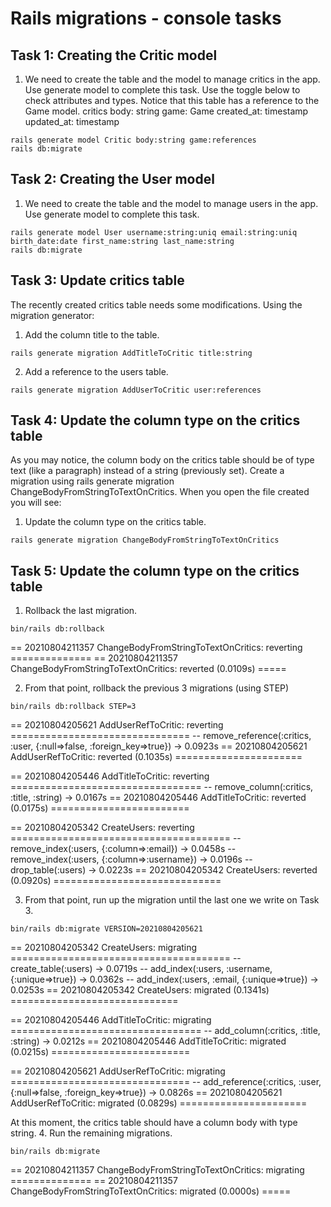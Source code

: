 # Rails migrations - console tasks

## Task 1: Creating the Critic model

1. We need to create the table and the model to manage critics in the app. Use generate model to complete this task. Use the toggle below to check attributes and types. Notice that this table has a reference to the Game model.
critics
  body: string
  game: Game
  created_at: timestamp
  updated_at: timestamp
```
rails generate model Critic body:string game:references
rails db:migrate
```

## Task 2: Creating the User model

1. We need to create the table and the model to manage users in the app. Use generate model to complete this task.

```
rails generate model User username:string:uniq email:string:uniq birth_date:date first_name:string last_name:string
rails db:migrate
```

## Task 3: Update critics table

The recently created critics table needs some modifications. Using the migration generator:

1. Add the column title to the table.
```
rails generate migration AddTitleToCritic title:string
```
2. Add a reference to the users table.
```
rails generate migration AddUserToCritic user:references
```

## Task 4: Update the column type on the critics table

As you may notice, the column body on the critics table should be of type text (like a paragraph)
instead of a string (previously set).
Create a migration using rails generate migration ChangeBodyFromStringToTextOnCritics.
When you open the file created you will see:

1. Update the column type on the critics table.
```
rails generate migration ChangeBodyFromStringToTextOnCritics
```

## Task 5: Update the column type on the critics table

1. Rollback the last migration.
```
bin/rails db:rollback
```
== 20210804211357 ChangeBodyFromStringToTextOnCritics: reverting ==============
== 20210804211357 ChangeBodyFromStringToTextOnCritics: reverted (0.0109s) =====

2. From that point, rollback the previous 3 migrations (using STEP)
```
bin/rails db:rollback STEP=3
```
== 20210804205621 AddUserRefToCritic: reverting ===============================
-- remove_reference(:critics, :user, {:null=>false, :foreign_key=>true})
   -> 0.0923s
== 20210804205621 AddUserRefToCritic: reverted (0.1035s) ======================

== 20210804205446 AddTitleToCritic: reverting =================================
-- remove_column(:critics, :title, :string)
   -> 0.0167s
== 20210804205446 AddTitleToCritic: reverted (0.0175s) ========================

== 20210804205342 CreateUsers: reverting ======================================
-- remove_index(:users, {:column=>:email})
   -> 0.0458s
-- remove_index(:users, {:column=>:username})
   -> 0.0196s
-- drop_table(:users)
   -> 0.0223s
== 20210804205342 CreateUsers: reverted (0.0920s) =============================

3. From that point, run up the migration until the last one we write on Task 3.
```
bin/rails db:migrate VERSION=20210804205621
```
== 20210804205342 CreateUsers: migrating ======================================
-- create_table(:users)
   -> 0.0719s
-- add_index(:users, :username, {:unique=>true})
   -> 0.0362s
-- add_index(:users, :email, {:unique=>true})
   -> 0.0253s
== 20210804205342 CreateUsers: migrated (0.1341s) =============================

== 20210804205446 AddTitleToCritic: migrating =================================
-- add_column(:critics, :title, :string)
   -> 0.0212s
== 20210804205446 AddTitleToCritic: migrated (0.0215s) ========================

== 20210804205621 AddUserRefToCritic: migrating ===============================
-- add_reference(:critics, :user, {:null=>false, :foreign_key=>true})
   -> 0.0826s
== 20210804205621 AddUserRefToCritic: migrated (0.0829s) ======================

At this moment, the critics table should have a column body with type string.
4. Run the remaining migrations.
```
bin/rails db:migrate
```
== 20210804211357 ChangeBodyFromStringToTextOnCritics: migrating ==============
== 20210804211357 ChangeBodyFromStringToTextOnCritics: migrated (0.0000s) =====
